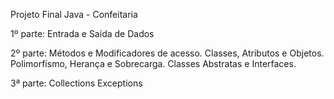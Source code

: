 Projeto Final Java - Confeitaria

1º parte: Entrada e Saída de Dados

2º parte: Métodos e Modificadores de acesso.
          Classes, Atributos e Objetos.
          Polimorfismo, Herança e Sobrecarga.
          Classes Abstratas e Interfaces.

3ª parte: Collections
          Exceptions



